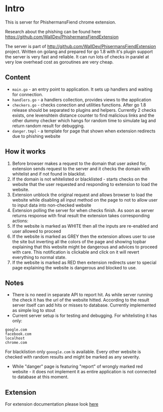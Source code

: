 # Intro
This is server for PhishermansFiend chrome extension.

Research about the phishing can be found here https://github.com/WallDev/PhishermansFiendExtension

The server is part of http://github.com/WallDev/PhisermansFiendExtension project.
Written on golang and prepared for go 1.8 with it's plugin support the server is very fast and reliable.
It can run lots of checks in paralel at very low overhead cost as goroutines are very cheap.

## Content
* `main.go` - an entry point to application. It sets up handlers and waiting for connection.
* `handlers.go` - a handlers collection, provides views to the application
* `checkers.go` - checks conection and utilities functions. After go 1.8 release should be separated to plugins and helpers. Currently 2 checks exists, one levenshtein distance counter to find malicious links and the other dummy checker which hangs for random time to simulate lag and return random result for debugging.
* `danger.tmpl` - a template for page that shown when extension redirects due to phishing website

## How it works
1. Before browser makes a request to the domain that user asked for, extension sends request to the server and it checks the domain with whitelist and if not found in blacklist.
2. If the domain is not whitelisted or blacklisted - starts checks on the website that the user requested and responding to extension to load the website.
3. Extension unblock the original request and allows browser to load the website while disabling all input method on the page to not to allow user to input data into non-checked website
4. Extension polling the server for when checks finish. As soon as server returns response with final result the extension takes corresponding actions:
  1. If the website is marked as WHITE then all the inputs are re-enabled and user allowed to proceed
  2. If the website is marked as GREY then the extension allows user to use the site but inverting all the colors of the page and showing topbar explaining that this website might be dangerous and advices to proceed with care. This notification is clickable and click on it will revert everything to normal state.
  3. If the website is marked as RED then extension redirects user to special page explaining the website is dangerous and blocked to use.

## Notes
* There is no need in separate API to report hit. As while server running the check it has the url of the website hitted. According to the result server itself can add hits or misses to database. Currently implemented as simple log to stout
* Current server setup is for testing and debugging. 
For whitelisting it has only:
```
google.com
facebook.com
localhost
chrome.com

```
For blacklistion only `gooogle.com` is available. Every other website is checked with random results and might be marked as any severity.
* While "danger" page is featuring "report" of wrongly marked red website - it does not implement it as entire application is not connected to database at this moment.

## Extension
For extension documentation please look [here](https://github.com/WallDev/PhishermansFiendExtension)
